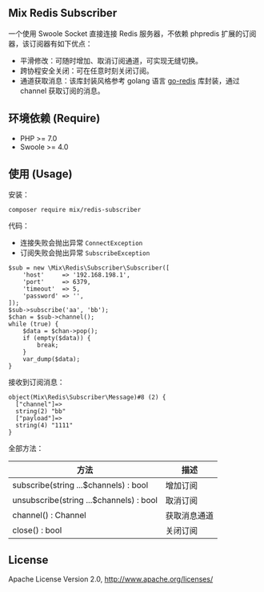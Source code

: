 ## Mix Redis Subscriber

一个使用 Swoole Socket 直接连接 Redis 服务器，不依赖 phpredis 扩展的订阅器，该订阅器有如下优点：

- 平滑修改：可随时增加、取消订阅通道，可实现无缝切换。
- 跨协程安全关闭：可在任意时刻关闭订阅。
- 通道获取消息：该库封装风格参考 golang 语言 [go-redis](https://github.com/go-redis/redis) 库封装，通过 channel 获取订阅的消息。

## 环境依赖 (Require)

* PHP >= 7.0
* Swoole >= 4.0

## 使用 (Usage)

安装：

```
composer require mix/redis-subscriber
```

代码：

- 连接失败会抛出异常 `ConnectException`
- 订阅失败会抛出异常 `SubscribeException`

```
$sub = new \Mix\Redis\Subscriber\Subscriber([
    'host'     => '192.168.198.1',
    'port'     => 6379,
    'timeout'  => 5,
    'password' => '',
]);
$sub->subscribe('aa', 'bb');
$chan = $sub->channel();
while (true) {
    $data = $chan->pop();
    if (empty($data)) {
        break;
    }
    var_dump($data);
}
```

接收到订阅消息：

```
object(Mix\Redis\Subscriber\Message)#8 (2) {
  ["channel"]=>
  string(2) "bb"
  ["payload"]=>
  string(4) "1111"
}
```

全部方法：

|  方法  |  描述  |
| --- | --- |
|  subscribe(string ...$channels) : bool  |  增加订阅  |
|  unsubscribe(string ...$channels) : bool  |  取消订阅  |
|  channel() : Channel  |  获取消息通道  |
|  close() : bool  |  关闭订阅  |

## License

Apache License Version 2.0, http://www.apache.org/licenses/
